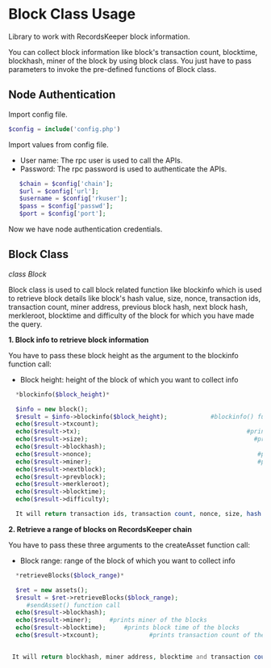 Block Class Usage
====================

Library to work with RecordsKeeper block information.

You can collect block information like block's transaction count, blocktime, blockhash, miner of the block by using block class. You just have to pass parameters to invoke the pre-defined functions of Block class.

  


Node Authentication
-------------------


Import config file.

```PHP
$config = include('config.php')
```
Import values from config file.


- User name: The rpc user is    used to call the APIs.
- Password: The rpc password is used to authenticate the APIs.


```PHP
   $chain = $config['chain'];
   $url = $config['url'];
   $username = $config['rkuser'];
   $pass = $config['passwd'];
   $port = $config['port'];
```
   Now we have node authentication credentials.


Block Class
-------------

  *class Block*

   Block class is used to call block related function like blockinfo which is used to retrieve block details like block's hash value, size, nonce, transaction ids, transaction count, miner address, previous block hash, next block hash, merkleroot, blocktime and difficulty of the block for which you have made the query.

**1. Block info to retrieve block information**

You have to pass these block height as the argument to the blockinfo function call:
 

* Block height: height of the block of which you want to collect info


```PHP
  *blockinfo($block_height)*

  $info = new block();
  $result = $info->blockinfo($block_height);            #blockinfo() function call
  echo($result->txcount);                                              #prints transaction count of the block
  echo($result->tx);                                              #prints transaction id of the block
  echo($result->size);                                              #prints size of the block
  echo($result->blockhash);                                              #prints hash value of the block
  echo($result->nonce);                                              #prints nonce of the block
  echo($result->miner);                                              #prints miner's of the block
  echo($result->nextblock);                                              #prints next block's hash 
  echo($result->prevblock);                                              #prints previous block's hash
  echo($result->merkleroot);                                              #prints merkle root of the block
  echo($result->blocktime);                                              #prints time at which block is mined
  echo($result->difficulty);                                              #prints difficulty of the block

  It will return transaction ids, transaction count, nonce, size, hash value, previous block's hash value, next block hash value, merkle root, difficulty, blocktime and miner address of the block.
```

**2. Retrieve a range of blocks on RecordsKeeper chain**

You have to pass these three arguments to the createAsset function call:

* Block range: range of the block of which you want to collect info


```PHP
  *retrieveBlocks($block_range)*  

  $ret = new assets();
  $result = $ret->retrieveBlocks($block_range);
     #sendAsset() function call
  echo($result->blockhash);                                               #print hash of the blocks
  echo($result->miner);     #prints miner of the blocks
  echo($result->blocktime);     #prints block time of the blocks
  echo($result->txcount);              #prints transaction count of the blocks


 It will return blockhash, miner address, blocktime and transaction count of the blocks.
```

